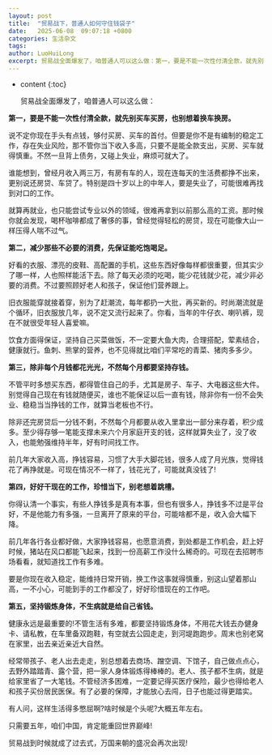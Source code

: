 ```yaml
---
layout: post
title:  "贸易战下，普通人如何守住钱袋子"
date:   2025-06-08  09:07:18 +0800
categories: 生活杂文
tags: 
author: LuoHuiLong
excerpt: 贸易战全面爆发了，咱普通人可以这么做：第一，要是不能一次性付清全款，就先别买车买房，也别想着换车换房。第二，减少那些不必要的消费，先保证能吃饱喝足。第三，除非每个月钱都花光光，不然每个月都要坚持存钱。第四，好好干现在的工作，珍惜当下，别老想着跳槽。第五，坚持锻炼身体，不生病就是给自己省钱。
---
```


* content
{:toc}


  贸易战全面爆发了，咱普通人可以这么做：

**第一，要是不能一次性付清全款，就先别买车买房，也别想着换车换房。**

  说不定你现在手头有点钱，够付买房、买车的首付。但要是你不是有编制的稳定工作，存在失业风险，那不管你当下收入多高，只要不是能全款支出，买房、买车就得慎重。不然一旦背上债务，又碰上失业，麻烦可就大了。

  谁能想到，曾经月收入两三万，有房有车的人，现在连每天的生活费都挣不出来，更别说还房贷、车贷了。特别是四十岁以上的中年人，要是失业了，可能很难再找到对口的工作。

  就算再就业，也只能尝试专业以外的领域，很难再拿到以前那么高的工资。那时候你就会发现，喝杯咖啡都成了奢侈的事，曾经觉得轻松的房贷，现在可能像大山一样压得人喘不过气。

**第二，减少那些不必要的消费，先保证能吃饱喝足。**

  好看的衣服、漂亮的皮鞋、高配置的手机，这些东西好像每样都很重要，但其实少了哪一样，人也照样能活下去。除了每天必须的吃喝，能少花钱就少花，减少非必要的消费。不过要照顾好老人和孩子，保证他们营养跟上。

  旧衣服能穿就接着穿，别为了赶潮流，每年都扔一大批，再买新的。时尚潮流就是个循环，旧衣服放几年，说不定又流行起来了。你看，当年的牛仔衣、喇叭裤，现在不就很受年轻人喜爱嘛。

  饮食方面得保证，坚持自己买菜做饭，不一定要大鱼大肉，合理搭配，荤素结合，健康就行。鱼刺、熊掌的营养，也不见得就比咱们平常吃的青菜、猪肉多多少。

**第三，除非每个月钱都花光光，不然每个月都要坚持存钱。**

  不管平时多想买东西，都得管住自己的手，尤其是房子、车子、大电器这些大件。别觉得自己现在有钱就随便买，谁也不能保证以后一直有钱，除非你有一份不会失业、稳稳当当挣钱的工作，就算当老板也不行。

  除非还完房贷后一分钱不剩，不然每个月都要从收入里拿出一部分来存着，积少成多。至少得存够一笔能支撑未来六个月家庭开支的钱，这样就算失业了，没了收入，也能勉强维持半年，好有时间找工作。

  前几年大家收入高，挣钱容易，习惯了大手大脚花钱，很多人成了月光族，觉得钱花了再挣就是。可现在情况不一样了，钱花光了，可能就真没钱了!

**第四，好好干现在的工作，珍惜当下，别老想着跳槽。**

  你得认清一个事实，有些人挣钱多是真有本事，但也有很多人，挣钱多不过是平台好，不是他能力有多强，一旦离开了原来的平台，可能啥都不是，收入会大幅下降。

  前几年各行各业都好做，大家挣钱容易，也愿意消费，到处都是工作机会，赶上好时候，猪站在风口都能飞起来，找到一份高薪工作没什么稀奇的。可现在去招聘市场看看，就知道找工作有多难。

  要是你现在收入稳定，能维持日常开销，换工作这事就得慎重，别这山望着那山高，一不小心，可能到手的工作都没了，好好珍惜现在的工作吧。

**第五，坚持锻炼身体，不生病就是给自己省钱。**

  健康永远是最重要的!不管生活有多难，都要坚持锻炼身体，不用花大钱去办健身卡、请私教，在车里备双跑鞋，有空就去公园走走，到河堤跑跑步。周末也别老窝在家里，出去亲近亲近大自然。

  经常带孩子、老人出去走走，别总想着去商场、蹭空调、下馆子，自己做点点心，去野外踏踏青、露个营，把一家人身体锻炼得棒棒的。老人、孩子都不生病，就是给家里省了一大笔钱。不管经济多困难，一定要记得买医疗保险，最少也得给老人和孩子买份居民医保。有了必要的保障，才能放心去闯，日子也能过得更踏实。

  有人问，这样生活得多憋屈啊?啥时候是个头呢?大概五年左右。

  只需要五年，咱们中国，肯定能重回世界巅峰!

  贸易战到时候就成了过去式，万国来朝的盛况会再次出现!
